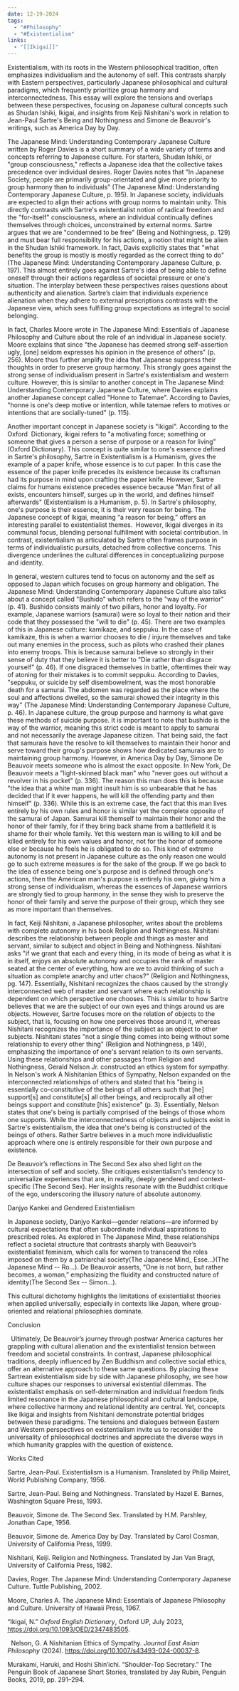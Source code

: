 ```yaml
---
date: 12-19-2024
tags:
  - "#Philosophy"
  - "#Existentialism"
links:
  - "[[Ikigai]]"
---
```

Existentialism, with its roots in the Western philosophical tradition, often emphasizes individualism and the autonomy of self. This contrasts sharply with Eastern perspectives, particularly Japanese philosophical and cultural paradigms, which frequently prioritize group harmony and interconnectedness. This essay will explore the tensions and overlaps between these perspectives, focusing on Japanese cultural concepts such as Shudan Ishiki, Ikigai, and insights from Keiji Nishitani's work in relation to Jean-Paul Sartre's Being and Nothingness and Simone de Beauvoir's writings, such as America Day by Day.  

The Japanese Mind: Understanding Contemporary Japanese Culture written by Roger Davies is a short summary of a wide variety of terms and concepts referring to Japanese culture. For starters, Shudan Ishiki, or "group consciousness," reflects a Japanese idea that the collective takes precedence over individual desires. Roger Davies notes that “In Japanese Society, people are primarily group-orientated and give more priority to group harmony than to individuals” (The Japanese Mind: Understanding Contemporary Japanese Culture, p. 195). In Japanese society, individuals are expected to align their actions with group norms to maintain unity. This directly contrasts with Sartre's existentialist notion of radical freedom and the "for-itself" consciousness, where an individual continually defines themselves through choices, unconstrained by external norms. Sartre argues that we are "condemned to be free" (Being and Nothingness, p. 129) and must bear full responsibility for his actions, a notion that might be alien in the Shudan Ishiki framework​. In fact, Davis explicitly states that "what benefits the group is mostly is mostly regarded as the correct thing to do" (The Japanese Mind: Understanding Contemporary Japanese Culture, p. 197). This almost entirely goes against Sartre's idea of being able to define oneself through their actions regardless of societal pressure or one's situation. The interplay between these perspectives raises questions about authenticity and alienation. Sartre’s claim that individuals experience alienation when they adhere to external prescriptions contrasts with the Japanese view, which sees fulfilling group expectations as integral to social belonging.

In fact, Charles Moore wrote in The Japanese Mind: Essentials of Japanese Philosophy and Culture about the role of an individual in Japanese society. Moore explains that since "the Japanese has deemed strong self-assertion ugly, [one] seldom expresses his opinion in the presence of others" (p. 256). Moore thus further amplify the idea that Japanese suppress their thoughts in order to preserve group harmony. This strongly goes against the strong sense of individualism present in Sartre's existentialism and western culture. However, this is similar to another concept in The Japanese Mind: Understanding Contemporary Japanese Culture, where Davies explains another Japanese concept called "Honne to Tatemae". According to Davies, "honne is one's deep motive or intention, while tatemae refers to motives or intentions that are socially-tuned" (p. 115). 

Another important concept in Japanese society is "Ikigai". According to the Oxford  Dictionary, ikigai refers to "a motivating force; something or someone that gives a person a sense of purpose or a reason for living" (Oxford Dictionary). This concept is quite similar to one's essence defined in Sartre's philosophy, Sartre in Existentialism is a Humanism, gives the example of a paper knife, whose essence is to cut paper. In this case the essence of the paper knife precedes its existence because its craftsman had its purpose in mind upon crafting the paper knife. However, Sartre claims for humans existence precedes essence because "Man first of all exists, encounters himself, surges up in the world, and defines himself afterwards" (Existentialism is a Humanism, p. 5). In Sartre's philosophy, one's purpose is their essence, it is their very reason for being. The Japanese concept of Ikigai, meaning “a reason for being,” offers an interesting parallel to existentialist themes.  However, Ikigai diverges in its communal focus, blending personal fulfillment with societal contribution. In contrast, existentialism as articulated by Sartre often frames purpose in terms of individualistic pursuits, detached from collective concerns. This divergence underlines the cultural differences in conceptualizing purpose and identity.

In general, western cultures tend to focus on autonomy and the self as opposed to Japan which focuses on group harmony and obligation. The Japanese Mind: Understanding Contemporary Japanese Culture also talks about a concept called "Bushido" which refers to the "way of the warrior" (p. 41). Bushido consists mainly of two pillars, honor and loyalty. For example, Japanese warriors (samurai) were so loyal to their nation and their code that they possessed the "will to die" (p. 45). There are two examples of this in Japanese culture: kamikaze, and seppuku. In the case of kamikaze, this is when a warrior chooses to die / injure themselves and take out many enemies in the process, such as pilots who crashed their planes into enemy troops. This is because samurai believe so strongly in their sense of duty that they believe it is better to "Die rather than disgrace yourself" (p. 46). If one disgraced themselves in battle, oftentimes their way of atoning for their mistakes is to commit seppuku. According to Davies, "seppuku, or suicide by self disembowelment, was the most honorable death for a samurai. The abdomen was regarded as the place where the soul and affections dwelled, so the samurai showed their integrity in this way" (The Japanese Mind: Understanding Contemporary Japanese Culture, p. 46). In Japanese culture, the group purpose and harmony is what gave these methods of suicide purpose. It is important to note that bushido is the way of the warrior, meaning this strict code is meant to apply to samurai and not necessarily the average Japanese citizen. That being said, the fact that samurais have the resolve to kill themselves to maintain their honor and serve toward their group's purpose shows how dedicated samurais are to maintaining group harmony. However, in America Day by Day, Simone De Beauvoir meets someone who is almost the exact opposite. In New York, De Beauvoir meets a "light-skinned black man" who "never goes out without a revolver in his pocket" (p. 336). The reason this man does this is because "the idea that a white man might insult him is so unbearable that he has decided that if it ever happens, he will kill the offending party and then himself" (p. 336). While this is an extreme case, the fact that this man lives entirely by his own rules and honor is similar yet the complete opposite of the samurai of Japan. Samurai kill themself to maintain their honor and the honor of their family, for if they bring back shame from a battlefield it is shame for their whole family. Yet this western man is willing to kill and be killed entirely for his own values and honor, not for the honor of someone else or because he feels he is obligated to do so. This kind of extreme autonomy is not present in Japanese culture as the only reason one would go to such extreme measures is for the sake of the group. If we go back to the idea of essence being one's purpose and is defined through one's actions, then the American man's purpose is entirely his own, giving him a strong sense of individualism, whereas the essences of Japanese warriors are strongly tied to group harmony, in the sense they wish to preserve the honor of their family and serve the purpose of their group, which they see as more important than themselves. 

In fact, Keiji Nishitani, a Japanese philosopher, writes about the problems with complete autonomy in his book Religion and Nothingness. Nishitani describes the relationship between people and things as master and servant, similar to subject and object in Being and Nothingness. Nishitani asks "if we grant that each and every thing, in its mode of being as what it is in itself, enjoys an absolute autonomy and occupies the rank of master seated at the center of everything, how are we to avoid thinking of such a situation as complete anarchy and utter chaos?" (Religion and Nothingness, pg. 147). Essentially, Nishitani recognizes the chaos caused by the strongly interconnected web of master and servant where each relationship is dependent on which perspective one chooses. This is similar to how Sartre believes that we are the subject of our own eyes and things around us are objects. However, Sartre focuses more on the relation of objects to the subject, that is, focusing on how one perceives those around it, whereas Nishitani recognizes the importance of the subject as an object to other subjects. Nishitani states "not a single thing comes into being without some relationship to every other thing" (Religion and Nothingness, p 149), emphasizing the importance of one's servant relation to its own servants. Using these relationships and other passages from Religion and Nothingness, Gerald Nelson Jr. constructed an ethics system for sympathy. In Nelson's work A Nishitanian Ethics of Sympathy, Nelson expanded on the interconnected relationships of others and stated that his "being is essentially co-constitutive of the beings of all others such that [he] support[s] and constitute[s] all other beings, and reciprocally all other beings support and constitute [his] existence" (p. 3). Essentially, Nelson states that one's being is partially comprised of the beings of those whom one supports. While the interconnectedness of objects and subjects exist in Sartre's existentialism, the idea that one's being is constructed of the beings of others. Rather Sartre believes in a much more individualistic approach where one is entirely responsible for their own purpose and existence. 

  

  

De Beauvoir’s reflections in The Second Sex also shed light on the intersection of self and society. She critiques existentialism's tendency to universalize experiences that are, in reality, deeply gendered and context-specific ​(The Second Sex). Her insights resonate with the Buddhist critique of the ego, underscoring the illusory nature of absolute autonomy.

Danjyo Kankei and Gendered Existentialism

In Japanese society, Danjyo Kankei—gender relations—are informed by cultural expectations that often subordinate individual aspirations to prescribed roles. As explored in The Japanese Mind, these relationships reflect a societal structure that contrasts sharply with Beauvoir’s existentialist feminism, which calls for women to transcend the roles imposed on them by a patriarchal society​(The Japanese Mind_ Esse…)​(The Japanese Mind -- Ro…). De Beauvoir asserts, “One is not born, but rather becomes, a woman,” emphasizing the fluidity and constructed nature of identity​(The Second Sex -- Simon…).

This cultural dichotomy highlights the limitations of existentialist theories when applied universally, especially in contexts like Japan, where group-oriented and relational philosophies dominate.

Conclusion

  Ultimately, De Beauvoir’s journey through postwar America captures her grappling with cultural alienation and the existentialist tension between freedom and societal constraints. In contrast, Japanese philosophical traditions, deeply influenced by Zen Buddhism and collective social ethics, offer an alternative approach to these same questions. By placing these Sartrean existentialism side by side with Japanese philosophy, we see how culture shapes our responses to universal existential dilemmas. The existentialist emphasis on self-determination and individual freedom finds limited resonance in the Japanese philosophical and cultural landscape, where collective harmony and relational identity are central. Yet, concepts like Ikigai and insights from Nishitani demonstrate potential bridges between these paradigms. The tensions and dialogues between Eastern and Western perspectives on existentialism invite us to reconsider the universality of philosophical doctrines and appreciate the diverse ways in which humanity grapples with the question of existence.

Works Cited

Sartre, Jean-Paul. Existentialism is a Humanism. Translated by Philip Mairet, World Publishing Company, 1956.

Sartre, Jean-Paul. Being and Nothingness. Translated by Hazel E. Barnes, Washington Square Press, 1993.

Beauvoir, Simone de. The Second Sex. Translated by H.M. Parshley, Jonathan Cape, 1956.

Beauvoir, Simone de. America Day by Day. Translated by Carol Cosman, University of California Press, 1999.

Nishitani, Keiji. Religion and Nothingness. Translated by Jan Van Bragt, University of California Press, 1982.

Davies, Roger. The Japanese Mind: Understanding Contemporary Japanese Culture. Tuttle Publishing, 2002.

Moore, Charles A. The Japanese Mind: Essentials of Japanese Philosophy and Culture. University of Hawaii Press, 1967.

“Ikigai, N.” *Oxford English Dictionary*, Oxford UP, July 2023, https://doi.org/10.1093/OED/2347483505.

  Nelson, G. A Nishitanian Ethics of Sympathy. _Journal East Asian Philosophy_ (2024). https://doi.org/10.1007/s43493-024-00037-8.

Murakami, Haruki, and Hoshi Shin’ichi. “Shoulder-Top Secretary.” The Penguin Book of Japanese Short Stories, translated by Jay Rubin, Penguin Books, 2019, pp. 291–294.